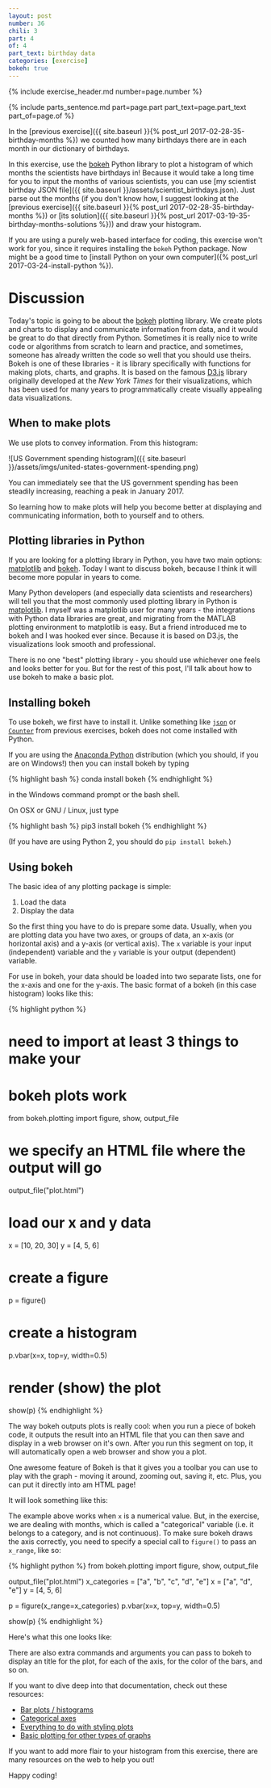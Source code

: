 ```yaml
---
layout: post
number: 36
chili: 3
part: 4
of: 4
part_text: birthday data
categories: [exercise]
bokeh: true
---
```


{% include exercise_header.md number=page.number %}

{% include parts_sentence.md part=page.part part_text=page.part_text part_of=page.of %} 

In the [previous exercise]({{ site.baseurl }}{% post_url 2017-02-28-35-birthday-months %}) we counted how many birthdays there are in each month in our dictionary of birthdays.

In this exercise, use the [bokeh](http://bokeh.pydata.org/en/latest/) Python library to plot a histogram of which months the scientists have birthdays in! Because it would take a long time for you to input the months of various scientists, you can use [my scientist birthday JSON file]({{ site.baseurl }}/assets/scientist_birthdays.json). Just parse out the months (if you don't know how, I suggest looking at the [previous exercise]({{ site.baseurl }}{% post_url 2017-02-28-35-birthday-months %}) or [its solution]({{ site.baseurl }}{% post_url 2017-03-19-35-birthday-months-solutions %})) and draw your histogram.

If you are using a purely web-based interface for coding, this exercise won't work for you, since it requires installing the `bokeh` Python package. Now might be a good time to [install Python on your own computer]({% post_url 2017-03-24-install-python %}).

# Discussion

Today's topic is going to be about the [bokeh](http://bokeh.pydata.org/en/latest/) plotting library. We create plots and charts to display and communicate information from data, and it would be great to do that directly from Python. Sometimes it is really nice to write code or algorithms from scratch to learn and practice, and sometimes, someone has already written the code so well that you should use theirs. Bokeh is one of these libraries - it is library specifically with functions for making plots, charts, and graphs. It is based on the famous [D3.js](https://d3js.org/) library originally developed at the _New York Times_ for their visualizations, which has been used for many years to programmatically create visually appealing data visualizations.

## When to make plots

We use plots to convey information. From this histogram:

![US Government spending histogram]({{ site.baseurl }}/assets/imgs/united-states-government-spending.png)

You can immediately see that the US government spending has been steadily increasing, reaching a peak in January 2017.

So learning how to make plots will help you become better at displaying and communicating information, both to yourself and to others.

## Plotting libraries in Python

If you are looking for a plotting library in Python, you have two main options: [matplotlib](http://matplotlib.org/) and [bokeh](http://bokeh.pydata.org/en/latest/). Today I want to discuss bokeh, because I think it will become more popular in years to come.

Many Python developers (and especially data scientists and researchers) will tell you that the most commonly used plotting library in Python is [matplotlib](http://matplotlib.org/). I myself was a matplotlib user for many years - the integrations with Python data libraries are great, and migrating from the MATLAB plotting environment to matplotlib is easy. But a friend introduced me to bokeh and I was hooked ever since. Because it is based on D3.js, the visualizations look smooth and professional.

There is no one "best" plotting library - you should use whichever one feels and looks better for you. But for the rest of this post, I'll talk about how to use bokeh to make a basic plot.

## Installing bokeh

To use bokeh, we first have to install it. Unlike something like [`json`](https://docs.python.org/3/library/json.html) or [`Counter`](https://docs.python.org/3/library/collections.html#collections.Counter) from previous exercises, bokeh does not come installed with Python.

If you are using the [Anaconda Python](https://www.continuum.io/downloads) distribution (which you should, if you are on Windows!) then you can install bokeh by typing 

{% highlight bash %}
conda install bokeh
{% endhighlight %}

in the Windows command prompt or the bash shell.

On OSX or GNU / Linux, just type

{% highlight bash %}
pip3 install bokeh
{% endhighlight %}

(If you have are using Python 2, you should do `pip install bokeh`.)

## Using bokeh

The basic idea of any plotting package is simple:

1. Load the data
2. Display the data

So the first thing you have to do is prepare some data. Usually, when you are plotting data you have two axes, or groups of data, an x-axis (or horizontal axis) and a y-axis (or vertical axis). The `x` variable is your input (independent) variable and the `y` variable is your output (dependent) variable.

For use in bokeh, your data should be loaded into two separate lists, one for the x-axis and one for the y-axis. The basic format of a bokeh (in this case histogram) looks like this:

{% highlight python %}
# need to import at least 3 things to make your
# bokeh plots work
from bokeh.plotting import figure, show, output_file

# we specify an HTML file where the output will go
output_file("plot.html")

# load our x and y data
x = [10, 20, 30]
y = [4, 5, 6]

# create a figure
p = figure()

# create a histogram
p.vbar(x=x, top=y, width=0.5)

# render (show) the plot
show(p)
{% endhighlight %}

The way bokeh outputs plots is really cool: when you run a piece of bokeh code, it outputs the result into an HTML file that you can then save and display in a web browser on it's own. After you run this segment on top, it will automatically open a web browser and show you a plot. 

One awesome feature of Bokeh is that it gives you a toolbar you can use to play with the graph - moving it around, zooming out, saving it, etc. Plus, you can put it directly into am HTML page!

It will look something like this:

<div class="bk-root" id="93fbfba1-3111-41d0-9061-f1167ce0c394" data-root-id="1621"></div>
            
<script type="application/json" id="1801">
  {"b71c6e00-8afb-4a00-8337-5c3d75677a83":{"defs":[],"roots":{"references":[{"attributes":{},"id":"1622","type":"DataRange1d"},{"attributes":{"coordinates":null,"formatter":{"id":"1664"},"group":null,"major_label_policy":{"id":"1665"},"ticker":{"id":"1631"}},"id":"1630","type":"LinearAxis"},{"attributes":{"coordinates":null,"group":null},"id":"1658","type":"Title"},{"attributes":{},"id":"1638","type":"PanTool"},{"attributes":{},"id":"1639","type":"WheelZoomTool"},{"attributes":{},"id":"1664","type":"BasicTickFormatter"},{"attributes":{"source":{"id":"1652"}},"id":"1657","type":"CDSView"},{"attributes":{"coordinates":null,"data_source":{"id":"1652"},"glyph":{"id":"1653"},"group":null,"hover_glyph":null,"muted_glyph":{"id":"1655"},"nonselection_glyph":{"id":"1654"},"view":{"id":"1657"}},"id":"1656","type":"GlyphRenderer"},{"attributes":{"axis":{"id":"1630"},"coordinates":null,"group":null,"ticker":null},"id":"1633","type":"Grid"},{"attributes":{},"id":"1667","type":"Selection"},{"attributes":{},"id":"1666","type":"UnionRenderers"},{"attributes":{"below":[{"id":"1630"}],"center":[{"id":"1633"},{"id":"1637"}],"left":[{"id":"1634"}],"renderers":[{"id":"1656"}],"title":{"id":"1658"},"toolbar":{"id":"1645"},"x_range":{"id":"1622"},"x_scale":{"id":"1626"},"y_range":{"id":"1624"},"y_scale":{"id":"1628"}},"id":"1621","subtype":"Figure","type":"Plot"},{"attributes":{},"id":"1631","type":"BasicTicker"},{"attributes":{"overlay":{"id":"1644"}},"id":"1640","type":"BoxZoomTool"},{"attributes":{},"id":"1635","type":"BasicTicker"},{"attributes":{},"id":"1642","type":"ResetTool"},{"attributes":{},"id":"1641","type":"SaveTool"},{"attributes":{},"id":"1643","type":"HelpTool"},{"attributes":{"fill_color":{"value":"#1f77b4"},"line_color":{"value":"#1f77b4"},"top":{"field":"top"},"width":{"value":0.5},"x":{"field":"x"}},"id":"1653","type":"VBar"},{"attributes":{},"id":"1624","type":"DataRange1d"},{"attributes":{"data":{"top":[4,5,6],"x":[10,20,30]},"selected":{"id":"1667"},"selection_policy":{"id":"1666"}},"id":"1652","type":"ColumnDataSource"},{"attributes":{},"id":"1628","type":"LinearScale"},{"attributes":{"tools":[{"id":"1638"},{"id":"1639"},{"id":"1640"},{"id":"1641"},{"id":"1642"},{"id":"1643"}]},"id":"1645","type":"Toolbar"},{"attributes":{"bottom_units":"screen","coordinates":null,"fill_alpha":0.5,"fill_color":"lightgrey","group":null,"left_units":"screen","level":"overlay","line_alpha":1.0,"line_color":"black","line_dash":[4,4],"line_width":2,"right_units":"screen","syncable":false,"top_units":"screen"},"id":"1644","type":"BoxAnnotation"},{"attributes":{"coordinates":null,"formatter":{"id":"1661"},"group":null,"major_label_policy":{"id":"1662"},"ticker":{"id":"1635"}},"id":"1634","type":"LinearAxis"},{"attributes":{},"id":"1665","type":"AllLabels"},{"attributes":{},"id":"1626","type":"LinearScale"},{"attributes":{},"id":"1662","type":"AllLabels"},{"attributes":{},"id":"1661","type":"BasicTickFormatter"},{"attributes":{"fill_alpha":{"value":0.2},"fill_color":{"value":"#1f77b4"},"hatch_alpha":{"value":0.2},"line_alpha":{"value":0.2},"line_color":{"value":"#1f77b4"},"top":{"field":"top"},"width":{"value":0.5},"x":{"field":"x"}},"id":"1655","type":"VBar"},{"attributes":{"axis":{"id":"1634"},"coordinates":null,"dimension":1,"group":null,"ticker":null},"id":"1637","type":"Grid"},{"attributes":{"fill_alpha":{"value":0.1},"fill_color":{"value":"#1f77b4"},"hatch_alpha":{"value":0.1},"line_alpha":{"value":0.1},"line_color":{"value":"#1f77b4"},"top":{"field":"top"},"width":{"value":0.5},"x":{"field":"x"}},"id":"1654","type":"VBar"}],"root_ids":["1621"]},"title":"Bokeh Application","version":"2.4.2"}}
</script>
<script type="text/javascript">
  (function() {
    const fn = function() {
      Bokeh.safely(function() {
        (function(root) {
          function embed_document(root) {
            
          const docs_json = document.getElementById('1801').textContent;
          const render_items = [{"docid":"b71c6e00-8afb-4a00-8337-5c3d75677a83","root_ids":["1621"],"roots":{"1621":"93fbfba1-3111-41d0-9061-f1167ce0c394"}}];
          root.Bokeh.embed.embed_items(docs_json, render_items);
        
          }
          if (root.Bokeh !== undefined) {
            embed_document(root);
          } else {
            let attempts = 0;
            const timer = setInterval(function(root) {
              if (root.Bokeh !== undefined) {
                clearInterval(timer);
                embed_document(root);
              } else {
                attempts++;
                if (attempts > 100) {
                  clearInterval(timer);
                  console.log("Bokeh: ERROR: Unable to run BokehJS code because BokehJS library is missing");
                }
              }
            }, 10, root)
          }
        })(window);
      });
    };
    if (document.readyState != "loading") fn();
    else document.addEventListener("DOMContentLoaded", fn);
  })();
</script>

The example above works when `x` is a numerical value. But, in the exercise, we are dealing with months, which is called a "categorical" variable (i.e. it belongs to a category, and is not continuous). To make sure bokeh draws the axis correctly, you need to specify a special call to `figure()` to pass an `x_range`, like so:

{% highlight python %}
from bokeh.plotting import figure, show, output_file

output_file("plot.html")
x_categories = ["a", "b", "c", "d", "e"]
x = ["a", "d", "e"]
y = [4, 5, 6]

p = figure(x_range=x_categories)
p.vbar(x=x, top=y, width=0.5)

show(p)
{% endhighlight %}

Here's what this one looks like:

<div class="bk-root" id="1cc70986-5765-4f3c-8dab-ebcc901298e2" data-root-id="1802"></div>
            
<script type="application/json" id="1981">
  {"883b6c59-c219-42d0-825d-9acf30299e7b":{"defs":[],"roots":{"references":[{"attributes":{"coordinates":null,"formatter":{"id":"1841"},"group":null,"major_label_policy":{"id":"1842"},"ticker":{"id":"1815"}},"id":"1814","type":"LinearAxis"},{"attributes":{"axis":{"id":"1814"},"coordinates":null,"dimension":1,"group":null,"ticker":null},"id":"1817","type":"Grid"},{"attributes":{"fill_alpha":{"value":0.1},"fill_color":{"value":"#1f77b4"},"hatch_alpha":{"value":0.1},"line_alpha":{"value":0.1},"line_color":{"value":"#1f77b4"},"top":{"field":"top"},"width":{"value":0.5},"x":{"field":"x"}},"id":"1834","type":"VBar"},{"attributes":{},"id":"1812","type":"CategoricalTicker"},{"attributes":{},"id":"1823","type":"HelpTool"},{"attributes":{},"id":"1819","type":"WheelZoomTool"},{"attributes":{},"id":"1818","type":"PanTool"},{"attributes":{},"id":"1809","type":"LinearScale"},{"attributes":{"bottom_units":"screen","coordinates":null,"fill_alpha":0.5,"fill_color":"lightgrey","group":null,"left_units":"screen","level":"overlay","line_alpha":1.0,"line_color":"black","line_dash":[4,4],"line_width":2,"right_units":"screen","syncable":false,"top_units":"screen"},"id":"1824","type":"BoxAnnotation"},{"attributes":{"source":{"id":"1832"}},"id":"1837","type":"CDSView"},{"attributes":{"coordinates":null,"data_source":{"id":"1832"},"glyph":{"id":"1833"},"group":null,"hover_glyph":null,"muted_glyph":{"id":"1835"},"nonselection_glyph":{"id":"1834"},"view":{"id":"1837"}},"id":"1836","type":"GlyphRenderer"},{"attributes":{"fill_alpha":{"value":0.2},"fill_color":{"value":"#1f77b4"},"hatch_alpha":{"value":0.2},"line_alpha":{"value":0.2},"line_color":{"value":"#1f77b4"},"top":{"field":"top"},"width":{"value":0.5},"x":{"field":"x"}},"id":"1835","type":"VBar"},{"attributes":{},"id":"1847","type":"Selection"},{"attributes":{"coordinates":null,"group":null},"id":"1838","type":"Title"},{"attributes":{"tools":[{"id":"1818"},{"id":"1819"},{"id":"1820"},{"id":"1821"},{"id":"1822"},{"id":"1823"}]},"id":"1825","type":"Toolbar"},{"attributes":{"overlay":{"id":"1824"}},"id":"1820","type":"BoxZoomTool"},{"attributes":{},"id":"1846","type":"UnionRenderers"},{"attributes":{"factors":["a","b","c","d","e"]},"id":"1803","type":"FactorRange"},{"attributes":{},"id":"1821","type":"SaveTool"},{"attributes":{},"id":"1815","type":"BasicTicker"},{"attributes":{},"id":"1845","type":"AllLabels"},{"attributes":{"below":[{"id":"1811"}],"center":[{"id":"1813"},{"id":"1817"}],"left":[{"id":"1814"}],"renderers":[{"id":"1836"}],"title":{"id":"1838"},"toolbar":{"id":"1825"},"x_range":{"id":"1803"},"x_scale":{"id":"1807"},"y_range":{"id":"1805"},"y_scale":{"id":"1809"}},"id":"1802","subtype":"Figure","type":"Plot"},{"attributes":{"coordinates":null,"formatter":{"id":"1844"},"group":null,"major_label_policy":{"id":"1845"},"ticker":{"id":"1812"}},"id":"1811","type":"CategoricalAxis"},{"attributes":{},"id":"1842","type":"AllLabels"},{"attributes":{},"id":"1844","type":"CategoricalTickFormatter"},{"attributes":{"data":{"top":[4,5,6],"x":["a","d","e"]},"selected":{"id":"1847"},"selection_policy":{"id":"1846"}},"id":"1832","type":"ColumnDataSource"},{"attributes":{"axis":{"id":"1811"},"coordinates":null,"group":null,"ticker":null},"id":"1813","type":"Grid"},{"attributes":{},"id":"1805","type":"DataRange1d"},{"attributes":{"fill_color":{"value":"#1f77b4"},"line_color":{"value":"#1f77b4"},"top":{"field":"top"},"width":{"value":0.5},"x":{"field":"x"}},"id":"1833","type":"VBar"},{"attributes":{},"id":"1822","type":"ResetTool"},{"attributes":{},"id":"1807","type":"CategoricalScale"},{"attributes":{},"id":"1841","type":"BasicTickFormatter"}],"root_ids":["1802"]},"title":"Bokeh Application","version":"2.4.2"}}
</script>
<script type="text/javascript">
  (function() {
    const fn = function() {
      Bokeh.safely(function() {
        (function(root) {
          function embed_document(root) {
            
          const docs_json = document.getElementById('1981').textContent;
          const render_items = [{"docid":"883b6c59-c219-42d0-825d-9acf30299e7b","root_ids":["1802"],"roots":{"1802":"1cc70986-5765-4f3c-8dab-ebcc901298e2"}}];
          root.Bokeh.embed.embed_items(docs_json, render_items);
        
          }
          if (root.Bokeh !== undefined) {
            embed_document(root);
          } else {
            let attempts = 0;
            const timer = setInterval(function(root) {
              if (root.Bokeh !== undefined) {
                clearInterval(timer);
                embed_document(root);
              } else {
                attempts++;
                if (attempts > 100) {
                  clearInterval(timer);
                  console.log("Bokeh: ERROR: Unable to run BokehJS code because BokehJS library is missing");
                }
              }
            }, 10, root)
          }
        })(window);
      });
    };
    if (document.readyState != "loading") fn();
    else document.addEventListener("DOMContentLoaded", fn);
  })();
</script>

There are also extra commands and arguments you can pass to bokeh to display an title for the plot, for each of the axis, for the color of the bars, and so on.

If you want to dive deep into that documentation, check out these resources:

* [Bar plots / histograms](http://bokeh.pydata.org/en/latest/docs/user_guide/plotting.html#bars)
* [Categorical axes](http://bokeh.pydata.org/en/latest/docs/user_guide/plotting.html#categorical-axes)
* [Everything to do with styling plots](http://bokeh.pydata.org/en/latest/docs/user_guide/styling.html)
* [Basic plotting for other types of graphs](http://bokeh.pydata.org/en/latest/docs/user_guide/plotting.html)

If you want to add more flair to your histogram from this exercise, there are many resources on the web to help you out!

Happy coding!
